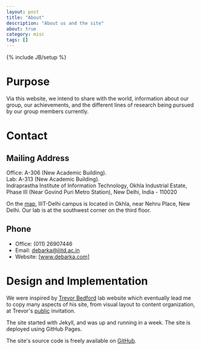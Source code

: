 ```yaml
---
layout: post
title: "About"
description: "About us and the site"
about: true
category: misc
tags: []
---
```

{% include JB/setup %}

<a name="purpose"></a>

# Purpose

Via this website, we intend to share with the world, information about our group, our achievements, and the different lines of research being pursued by our group members currently.

<a name="contact"></a>

# Contact

## Mailing Address
Office: A-306 (New Academic Building).<br/>
Lab: A-313 (New Academic Building).<br/>
Indraprastha Institute of Information Technology, Okhla Industrial Estate, Phase III (Near Govind Puri Metro Station), New Delhi, India - 110020

On the [map], IIIT-Delhi campus is located in Okhla, near Nehru Place, New Delhi. Our lab is at the southwest corner on the third floor.

[map]: https://www.google.com/maps/place/Indraprastha+Institute+of+Information+Technology+Delhi/@28.545628,77.27315,16z/data=!4m5!3m4!1s0x0:0x2c582e340e7bc556!8m2!3d28.5456282!4d77.2731505?hl=en-US


## Phone
* Office: (011) 26907446
* Email: debarka@iiitd.ac.in
* Website: [www.debarka.com]

[www.debarka.com]: http://www.debarka.com/


<a name="design"></a>

# Design and Implementation

We were inspired by [Trevor Bedford] lab website which eventually lead me to copy many aspects of his site, from visual layout to content organization, at Trevor's [public] invitation.

The site started with Jekyll, and was up and running in a week. The site is deployed using GitHub Pages.

The site's source code is freely available on [GitHub].

[Trevor Bedford]: http://bedford.io/team/trevor-bedford/
[public]: http://bedford.io/misc/about/
[Jekyll]: http://jekyll-windows.juthilo.com/
[GitHub]: http://github.com/
